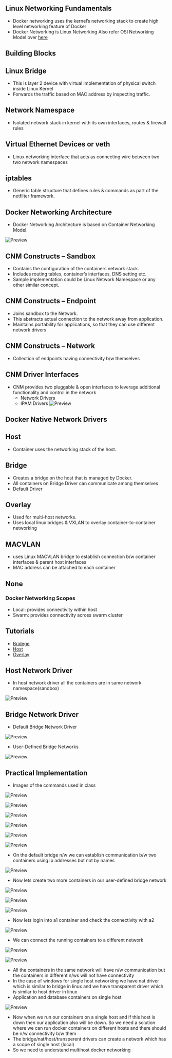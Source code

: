 ## Linux Networking Fundamentals
* Docker networking uses the kernel’s networking stack to create high level networking feature of Docker
* Docker Networking is Linux Networking
Also refer OSI Networking Model over [here](https://en.wikipedia.org/wiki/OSI_model)

## Building Blocks

## Linux Bridge
* This is layer 2 device with virtual implementation of physical switch inside Linux Kernel
* Forwards the traffic based on MAC address by inspecting traffic.

## Network Namespace
* Isolated network stack in kernel with its own interfaces, routes & firewall rules

## Virtual Ethernet Devices or veth
* Linux networking interface that acts as connecting wire between two two network namespaces

## iptables
* Generic table structure that defines rules & commands as part of the netfilter framework.

## Docker Networking Architecture
* Docker Networking Architecture is based on Container Networking Model.

![Preview](./cnm.png)

## CNM Constructs – Sandbox
* Contains the configuration of the containers network stack.
* Includes routing tables, container’s interfaces, DNS setting etc.
* Sample implementation could be Linux Network Namespace or any other similar concept.

## CNM Constructs – Endpoint
* Joins sandbox to the Network.
* This abstracts actual connection to the network away from application.
* Maintains portability for applications, so that they can use different network drivers

## CNM Constructs – Network
* Collection of endpoints having connectivity b/w themselves

## CNM Driver Interfaces
* CNM provides two pluggable & open interfaces to leverage additional functionality and control in the network
    * Network Drivers
    * IPAM Drivers
    ![Preview](./cnm-api.png)

## Docker Native Network Drivers

## Host
* Container uses the networking stack of the host.

## Bridge
* Creates a bridge on the host that is managed by Docker.
* All containers on Bridge Driver can communicate among themselves
* Default Driver

## Overlay
* Used for multi-host networks.
* Uses local linux bridges & VXLAN to overlay container-to-container networking

## MACVLAN
* uses Linux MACVLAN bridge to establish connection b/w container interfaces & parent host interfaces
* MAC address can be attached to each container

## None

### Docker Networking Scopes
* Local: provides connectivity within host
* Swarm: provides connectivity across swarm cluster

## Tutorials
* [Bridege](https://docs.docker.com/network/network-tutorial-standalone/)
* [Host](https://docs.docker.com/network/network-tutorial-host/)
* [Overlay](https://docs.docker.com/network/network-tutorial-overlay/)

## Host Network Driver
* In host network driver all the containers are in same network namespace(sandbox)

![Preview](./host-driver.png)

## Bridge Network Driver
* Default Bridge Network Driver

![Preview](./bridge-driver.png)

* User-Defined Bridge Networks

![Preview](./bridge2.png)

## Practical Implementation
* Images of the commands used in class

![Preview](./docker137.png)

![Preview](./docker138.png)

![Preview](./docker139.png)

![Preview](./docker140.png)

![Preview](./docker141.png)

![Preview](./docker142.png)

* On the default bridge n/w we can establish communication b/w two containers using ip addresses but not by names

![Preview](./docker143.png)

* Now lets create two more containers in our user-defined bridge network

![Preview](./docker144.png)

![Preview](./docker145.png)

![Preview](./docker146.png)

* Now lets login into a1 container and check the connectivity with a2

![Preview](./docker147.png)

* We can connect the running containers to a different network

![Preview](./docker148.png)

![Preview](./docker149.png)

* All the containers in the same network will have n/w communication but the containers in different n/ws will not have connectivity
* In the case of windows for single host networking we have nat driver which is similar to bridge in linux and we have transparent driver which is similar to host driver in linux
* Application and database containers on single host

![Preview](./docker150.png)

* Now when we run our containers on a single host and if this host is down then our application also will be down. So we need a solution where we can run docker containers on different hosts and there should be n/w connectivity b/w them
* The bridge/nat/host/transperent drivers can create a network which has a scope of single host (local)
* So we need to understand multihost docker networking